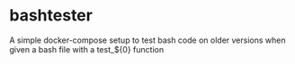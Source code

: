 # bashtester
A simple docker-compose setup to test bash code on older versions when given a bash file with a test_${0} function
